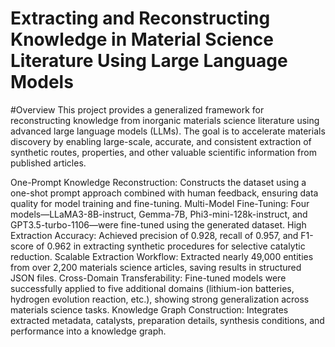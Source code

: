 # Extracting and Reconstructing Knowledge in Material Science Literature Using Large Language Models
#Overview
This project provides a generalized framework for reconstructing knowledge from inorganic materials science literature using advanced large language models (LLMs). The goal is to accelerate materials discovery by enabling large-scale, accurate, and consistent extraction of synthetic routes, properties, and other valuable scientific information from published articles.

One-Prompt Knowledge Reconstruction: Constructs the dataset using a one-shot prompt approach combined with human feedback, ensuring data quality for model training and fine-tuning.
Multi-Model Fine-Tuning: Four models—LLaMA3-8B-instruct, Gemma-7B, Phi3-mini-128k-instruct, and GPT3.5-turbo-1106—were fine-tuned using the generated dataset.
High Extraction Accuracy: Achieved precision of 0.928, recall of 0.957, and F1-score of 0.962 in extracting synthetic procedures for selective catalytic reduction.
Scalable Extraction Workflow: Extracted nearly 49,000 entities from over 2,200 materials science articles, saving results in structured JSON files.
Cross-Domain Transferability: Fine-tuned models were successfully applied to five additional domains (lithium-ion batteries, hydrogen evolution reaction, etc.), showing strong generalization across materials science tasks.
Knowledge Graph Construction: Integrates extracted metadata, catalysts, preparation details, synthesis conditions, and performance into a knowledge graph.

